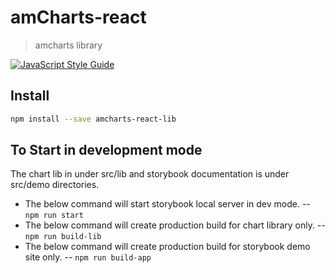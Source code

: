 # amCharts-react

> amcharts library

[![JavaScript Style Guide](https://img.shields.io/badge/code_style-standard-brightgreen.svg)](https://standardjs.com)

## Install

```bash
npm install --save amcharts-react-lib
```

## To Start in development mode

The chart lib in under src/lib and storybook documentation is under src/demo
directories.

- The below command will start storybook local server in dev mode. --
  `npm run start`
- The below command will create production build for chart library only. --
  `npm run build-lib`
- The below command will create production build for storybook demo site only.
  -- `npm run build-app`
